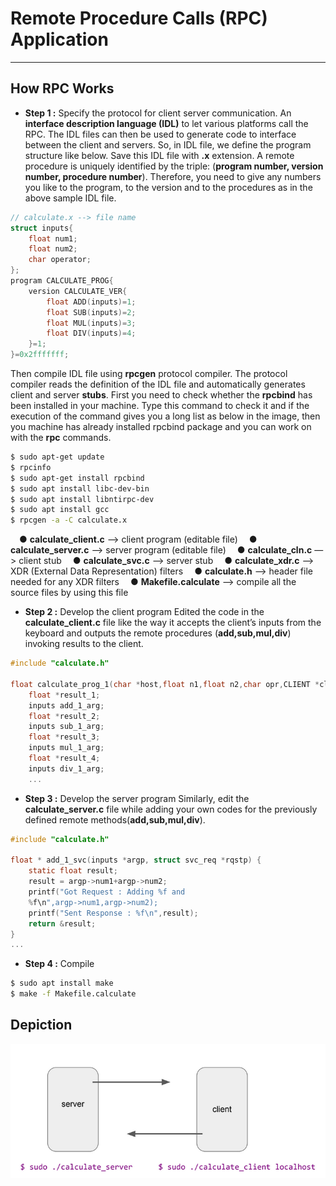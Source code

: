 # Remote Procedure Calls (RPC) Application
---
## How RPC Works
- **Step 1 :** Specify the protocol for client server communication.
An **interface description language (IDL)** to let various platforms call the RPC. The IDL files can then be used to generate code to interface between the client and servers. So, in IDL file, we define the program structure like below. Save this IDL file with **.x** extension.
A remote procedure is uniquely identified by the triple: (**program number, version number, procedure number**). Therefore, you need to give any numbers you like to the program, to the version and to the procedures as in the above sample IDL file.
```c
// calculate.x --> file name
struct inputs{
    float num1;
    float num2;
    char operator;
};
program CALCULATE_PROG{
    version CALCULATE_VER{
        float ADD(inputs)=1;
        float SUB(inputs)=2;
        float MUL(inputs)=3;
        float DIV(inputs)=4;
    }=1;
}=0x2fffffff;
```
Then compile IDL file using **rpcgen** protocol compiler. The protocol compiler reads the definition of the IDL file and automatically generates client and server **stubs**. First you need to check whether the **rpcbind** has been installed in your machine. Type this command to check it and if the execution of the command gives you a long list as below in the image, then you machine has already installed rpcbind package and you can work on with the **rpc** commands.
```bash
$ sudo apt-get update
$ rpcinfo
$ sudo apt-get install rpcbind
$ sudo apt install libc-dev-bin
$ sudo apt install libntirpc-dev
$ sudo apt install gcc
$ rpcgen -a -C calculate.x
```
&emsp;● **calculate_client.c** —-> client program (editable file)
&emsp;● **calculate_server.c** —> server program (editable file)
&emsp;● **calculate_cln.c** —> client stub
&emsp;● **calculate_svc.c** —> server stub
&emsp;● **calculate_xdr.c** —> XDR (External Data Representation) filters
&emsp;● **calculate.h** —> header file needed for any XDR filters
&emsp;● **Makefile.calculate** —> compile all the source files by using this file

- **Step 2 :** Develop the client program
Edited the code in the **calculate_client.c** file like the way it accepts the client’s inputs from the keyboard and outputs the remote procedures (**add,sub,mul,div**) invoking results to the client.
```c
#include "calculate.h"

float calculate_prog_1(char *host,float n1,float n2,char opr,CLIENT *clnt) {
    float *result_1;
    inputs add_1_arg;
    float *result_2;
    inputs sub_1_arg;
    float *result_3;
    inputs mul_1_arg;
    float *result_4;
    inputs div_1_arg;
    ...
```

- **Step 3 :** Develop the server program
Similarly, edit the **calculate_server.c** file while adding your own codes for the previously defined remote methods(**add,sub,mul,div**).
```c
#include "calculate.h"

float * add_1_svc(inputs *argp, struct svc_req *rqstp) {
    static float result;
    result = argp->num1+argp->num2;
    printf("Got Request : Adding %f and
    %f\n",argp->num1,argp->num2);
    printf("Sent Response : %f\n",result);
    return &result;
}
...
```

- **Step 4 :** Compile
```bash
$ sudo apt install make
$ make -f Makefile.calculate
```
## Depiction
![decpiction](assets/rpc-depiction.png)